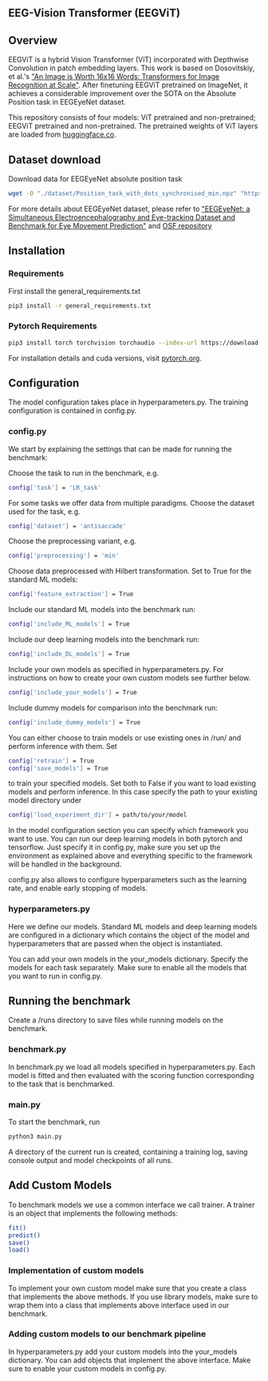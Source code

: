## EEG-Vision Transformer (EEGViT)

## Overview
EEGViT is a hybrid Vision Transformer (ViT) incorporated with Depthwise Convolution in patch embedding layers. This work is based on 
Dosovitskiy, et al.'s ["An Image is Worth 16x16 Words: Transformers for Image Recognition at Scale"](https://arxiv.org/abs/2010.11929). After finetuning EEGViT pretrained on ImageNet, it achieves a considerable improvement over the SOTA on the Absolute Position task in EEGEyeNet dataset.

This repository consists of four models: ViT pretrained and non-pretrained; EEGViT pretrained and non-pretrained. The pretrained weights of ViT layers are loaded from [huggingface.co](https://huggingface.co/docs/transformers/model_doc/vit).

## Dataset download
Download data for EEGEyeNet absolute position task
```bash
wget -O "./dataset/Position_task_with_dots_synchronised_min.npz" "https://osf.io/download/ge87t/"
```
For more details about EEGEyeNet dataset, please refer to ["EEGEyeNet: a Simultaneous Electroencephalography and Eye-tracking Dataset and Benchmark for Eye Movement Prediction"](https://arxiv.org/abs/2111.05100) and [OSF repository](https://osf.io/ktv7m/)

## Installation

### Requirements

First install the general_requirements.txt

```bash
pip3 install -r general_requirements.txt 
```

### Pytorch Requirements

```bash
pip3 install torch torchvision torchaudio --index-url https://download.pytorch.org/whl/cu117
```

For installation details and cuda versions, visit [pytorch.org](https://pytorch.org/get-started/locally/).

## Configuration

The model configuration takes place in hyperparameters.py. The training configuration is contained in config.py.

### config.py

We start by explaining the settings that can be made for running the benchmark:

Choose the task to run in the benchmark, e.g.

```bash
config['task'] = 'LR_task'
```

For some tasks we offer data from multiple paradigms. Choose the dataset used for the task, e.g.

```bash
config['dataset'] = 'antisaccade'
```

Choose the preprocessing variant, e.g.

```bash
config['preprocessing'] = 'min'
```

Choose data preprocessed with Hilbert transformation. Set to True for the standard ML models:

```bash
config['feature_extraction'] = True
```

Include our standard ML models into the benchmark run:

```bash
config['include_ML_models'] = True 
```

Include our deep learning models into the benchmark run:

```bash
config['include_DL_models'] = True
```

Include your own models as specified in hyperparameters.py. For instructions on how to create your own custom models see further below.

```bash
config['include_your_models'] = True
```

Include dummy models for comparison into the benchmark run:

```bash
config['include_dummy_models'] = True
```

You can either choose to train models or use existing ones in /run/ and perform inference with them. Set

```bash
config['retrain'] = True 
config['save_models'] = True 
```

to train your specified models. Set both to False if you want to load existing models and perform inference. 
In this case specify the path to your existing model directory under

```bash
config['load_experiment_dir'] = path/to/your/model 
```

In the model configuration section you can specify which framework you want to use. You can run our deep learning models in both pytorch and tensorflow. Just specify it in config.py, make sure you set up the environment as explained above and everything specific to the framework will be handled in the background.

config.py also allows to configure hyperparameters such as the learning rate, and enable early stopping of models.

### hyperparameters.py

Here we define our models. Standard ML models and deep learning models are configured in a dictionary which contains the object of the model and hyperparameters that are passed when the object is instantiated.

You can add your own models in the your_models dictionary. Specify the models for each task separately. Make sure to enable all the models that you want to run in config.py.

## Running the benchmark

Create a /runs directory to save files while running models on the benchmark.

### benchmark.py

In benchmark.py we load all models specified in hyperparameters.py. Each model is fitted and then evaluated with the scoring function corresponding to the task that is benchmarked.

### main.py

To start the benchmark, run

```bash
python3 main.py
```

A directory of the current run is created, containing a training log, saving console output and model checkpoints of all runs.

## Add Custom Models

To benchmark models we use a common interface we call trainer. A trainer is an object that implements the following methods:

```bash
fit() 
predict() 
save() 
load() 
```

### Implementation of custom models

To implement your own custom model make sure that you create a class that implements the above methods. If you use library models, make sure to wrap them into a class that implements above interface used in our benchmark.

### Adding custom models to our benchmark pipeline

In hyperparameters.py add your custom models into the your_models dictionary. You can add objects that implement the above interface. Make sure to enable your custom models in config.py.
